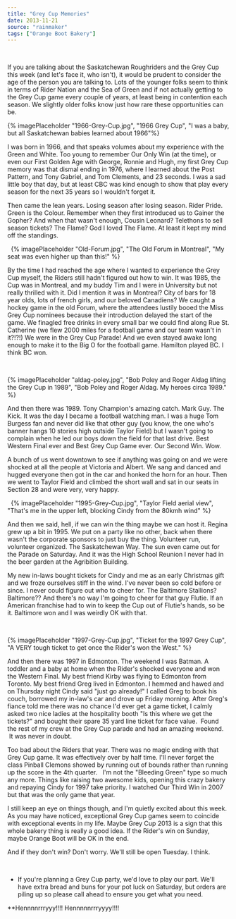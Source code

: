 ```yaml
---
title: "Grey Cup Memories"
date: 2013-11-21
source: "rainmaker"
tags: ["Orange Boot Bakery"]
---
```


 

If you are talking about the Saskatchewan Roughriders and the Grey Cup this week (and let's face it, who isn't), it would be prudent to consider the age of the person you are talking to. Lots of the younger folks seem to think in terms of Rider Nation and the Sea of Green and if not actually getting to the Grey Cup game every couple of years, at least being in contention each season. We slightly older folks know just how rare these opportunities can be.

{% imagePlaceholder "1966-Grey-Cup.jpg", "1966 Grey Cup", "I was a baby, but all Saskatchewan babies learned about 1966"%}
 

I was born in 1966, and that speaks volumes about my experience with the Green and White. Too young to remember Our Only Win (at the time), or even our First Golden Age with George, Ronnie and Hugh, my first Grey Cup memory was that dismal ending in 1976, where I learned about the Post Pattern, and Tony Gabriel, and Tom Clements, and 23 seconds. I was a sad little boy that day, but at least CBC was kind enough to show that play every season for the next 35 years so I wouldn't forget it.

Then came the lean years. Losing season after losing season. Rider Pride. Green is the Colour. Remember when they first introduced us to Gainer the Gopher? And when that wasn't enough, Cousin Leonard? Telethons to sell season tickets? The Flame? God I loved The Flame. At least it kept my mind off the standings.

 
{% imagePlaceholder "Old-Forum.jpg", "The Old Forum in Montreal", "My seat was even higher up than this!" %}


By the time I had reached the age where I wanted to experience the Grey Cup myself, the Riders still hadn't figured out how to win. It was 1985, the Cup was in Montreal, and my buddy Tim and I were in University but not really thrilled with it. Did I mention it was in Montreal? City of bars for 18 year olds, lots of french girls, and our beloved Canadiens? We caught a hockey game in the old Forum, where the attendees lustily booed the Miss Grey Cup nominees because their introduction delayed the start of the game. We finagled free drinks in every small bar we could find along Rue St. Catherine (we flew 2000 miles for a football game and our team wasn't in it?!?!) We were in the Grey Cup Parade! And we even stayed awake long enough to make it to the Big O for the football game. Hamilton played BC. I think BC won.

 

{% imagePlaceholder "aldag-poley.jpg", "Bob Poley and Roger Aldag lifting the Grey Cup in 1989", "Bob Poley and Roger Aldag. My heroes circa 1989." %}


And then there was 1989. Tony Champion's amazing catch. Mark Guy. The Kick. It was the day I became a football watching man. I was a huge Tom Burgess fan and never did like that other guy (you know, the one who's banner hangs 10 stories high outside Taylor Field) but I wasn't going to complain when he led our boys down the field for that last drive. Best Western Final ever and Best Grey Cup Game ever. Our Second Win. Wow.

A bunch of us went downtown to see if anything was going on and we were shocked at all the people at Victoria and Albert. We sang and danced and hugged everyone then got in the car and honked the horn for an hour. Then we went to Taylor Field and climbed the short wall and sat in our seats in Section 28 and were very, very happy.

 
{% imagePlaceholder "1995-Grey-Cup.jpg", "Taylor Field aerial view", "That's me in the upper left, blocking Cindy from the 80kmh wind" %}



And then we said, hell, if we can win the thing maybe we can host it. Regina grew up a bit in 1995. We put on a party like no other, back when there wasn't the corporate sponsors to just buy the thing. Volunteer run, volunteer organized. The Saskatchewan Way. The sun even came out for the Parade on Saturday. And it was the High School Reunion I never had in the beer garden at the Agribition Building.

My new in-laws bought tickets for Cindy and me as an early Christmas gift and we froze ourselves stiff in the wind. I've never been so cold before or since. I never could figure out who to cheer for. The Baltimore Stallions? Baltimore?? And there's no way I'm going to cheer for that guy Flutie. If an American franchise had to win to keep the Cup out of Flutie's hands, so be it. Baltimore won and I was weirdly OK with that.

 

{% imagePlaceholder "1997-Grey-Cup.jpg", "Ticket for the 1997 Grey Cup", "A VERY tough ticket to get once the Rider's won the West." %}


And then there was 1997 in Edmonton. The weekend I was Batman. A toddler and a baby at home when the Rider's shocked everyone and won the Western Final. My best friend Kirby was flying to Edmonton from Toronto. My best friend Greg lived in Edmonton. I hemmed and hawed and on Thursday night Cindy said "just go already!" I called Greg to book his couch, borrowed my in-law's car and drove up Friday morning. After Greg's fiance told me there was no chance I'd ever get a game ticket, I calmly asked two nice ladies at the hospitality booth "Is this where we get the tickets?" and bought their spare 35 yard line ticket for face value.  Found the rest of my crew at the Grey Cup parade and had an amazing weekend.  It was never in doubt.

Too bad about the Riders that year. There was no magic ending with that Grey Cup game. It was effectively over by half time. I'll never forget the class Pinball Clemons showed by running out of bounds rather than running up the score in the 4th quarter.   I'm not the "Bleeding Green" type so much any more. Things like raising two awesome kids, opening this crazy bakery and repaying Cindy for 1997 take priority. I watched Our Third Win in 2007 but that was the only game that year.

I still keep an eye on things though, and I'm quietly excited about this week. As you may have noticed, exceptional Grey Cup games seem to coincide with exceptional events in my life. Maybe Grey Cup 2013 is a sign that this whole bakery thing is really a good idea. If the Rider's win on Sunday, maybe Orange Boot will be OK in the end.

And if they don't win? Don't worry. We'll still be open Tuesday. I think.

 

* If you're planning a Grey Cup party, we'd love to play our part. We'll have extra bread and buns for your pot luck on Saturday, but orders are piling up so please call ahead to ensure you get what you need.

**Hennnnrrryyy!!!! Hennnnnrrryyyy!!!!
